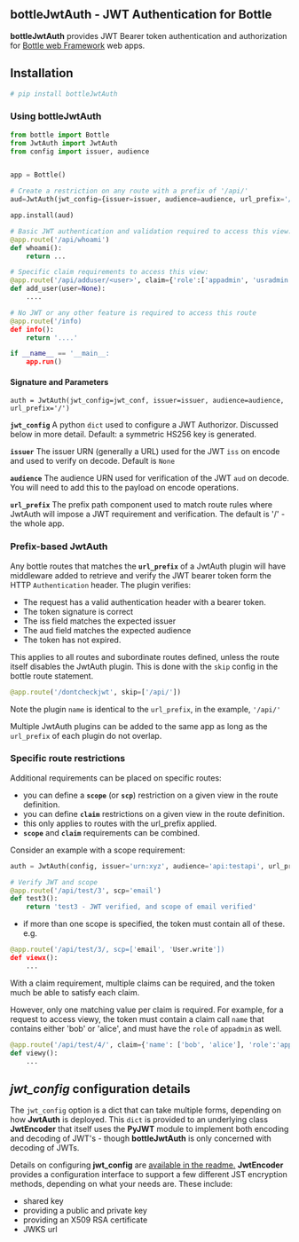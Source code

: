 
## bottleJwtAuth - JWT Authentication for Bottle

**bottleJwtAuth** provides JWT Bearer token authentication and authorization for [Bottle web Framework](https://bottlepy.org) web apps.


## Installation

```bash
# pip install bottleJwtAuth
```

### Using bottleJwtAuth
```python
from bottle import Bottle
from JwtAuth import JwtAuth
from config import issuer, audience


app = Bottle()

# Create a restriction on any route with a prefix of '/api/'
aud=JwtAuth(jwt_config={issuer=issuer, audience=audience, url_prefix='/api/')

app.install(aud)

# Basic JWT authentication and validation required to access this view:
@app.route('/api/whoami')
def whoami():
    return ...

# Specific claim requirements to access this view:
@app.route('/api/adduser/<user>', claim={'role':['appadmin', 'usradmin']})
def add_user(user=None):
    ....

# No JWT or any other feature is required to access this route
@app.route('/info)
def info():
    return '....'

if __name__ == '__main__:
    app.run()

```
#### Signature and Parameters

```
auth = JwtAuth(jwt_config=jwt_conf, issuer=issuer, audience=audience, url_prefix='/')
```

**`jwt_config`** A python `dict` used to configure a JWT Authorizor.  Discussed below in more detail. Default: a symmetric HS256 key is generated.

**`issuer`** The issuer URN (generally a URL) used for the JWT `iss` on encode and used to verify on decode.  Default is `None`

**`audience`** The audience URN used for verification of the JWT `aud` on decode.  You will need to add this to the payload on encode operations.

**`url_prefix`** The prefix path component used to match route rules where JwtAuth will impose a JWT requirement and verification.  The default is '/' - the whole app.

### Prefix-based JwtAuth

Any bottle routes that matches the **`url_prefix`** of a JwtAuth plugin will have middleware added to retrieve and verify the JWT bearer token form the HTTP `Authentication` header.
The plugin verifies:
* The request has a valid authentication header with a bearer token.
* The token signature is correct
* The iss field matches the expected issuer
* The aud field matches the expected audience
* The token has not expired.

This applies to all routes and subordinate routes defined, unless the route itself disables the JwtAuth plugin.  This is done with the `skip` config in the bottle route statement.

```python
@app.route('/dontcheckjwt', skip=['/api/'])
```
Note the plugin `name` is identical to the `url_prefix`, in the example, `'/api/'`

Multiple JwtAuth plugins can be added to the same app as long as the `url_prefix` of each plugin do not overlap. 

### Specific route restrictions

Additional requirements can be placed on specific routes:
* you can define a **`scope`** (or **`scp`**) restriction on a given view in the route definition.
* you can define **`claim`** restrictions on a given view in the route definition.
* this only applies to routes with the url_prefix applied.
* **`scope`** and **`claim`** requirements can be combined.

Consider an example with a scope requirement:
```python
auth = JwtAuth(config, issuer='urn:xyz', audience='api:testapi', url_prefix='/api')

# Verify JWT and scope
@app.route('/api/test/3', scp='email')
def test3():
    return 'test3 - JWT verified, and scope of email verified'
```
* if more than one scope is specified, the token must contain all of these.  e.g.
```python
@app.route('/api/test/3/, scp=['email', 'User.write'])
def viewx():
    ...
```

With a claim requirement, multiple claims can be required, and the token much be able to satisfy each claim. 

However, only one matching value per claim is required. For example, for a request to access viewy, the token must contain a claim call `name` that contains either 'bob' or 'alice', and must have the `role` of `appadmin` as well.

```python
@app.route('/api/test/4/', claim={'name': ['bob', 'alice'], 'role':'appadmin'})
def viewy():
    ...
```

## *jwt_config* configuration details

The `jwt_config` option is a dict that can take multiple forms, depending on how **JwtAuth** is deployed. This `dict` is provided to an underlying class **JwtEncoder** that itself uses the **PyJWT** module to implement both encoding and decoding of JWT's - though **bottleJwtAuth** is only concerned with decoding of JWTs.

Details on configuring **jwt_config** are [available in the readme.](https://github.com/Glocktober/JwtEncoder)
**JwtEncoder** provides a configuration interface to support a few different JST encryption methods, depending on what your needs are.  These include:
* shared key
* providing a public and private key
* providing an X509 RSA certificate
* JWKS url
